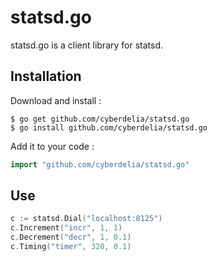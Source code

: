 # statsd.go

statsd.go is a client library for statsd.

## Installation

Download and install :

```
$ go get github.com/cyberdelia/statsd.go
$ go install github.com/cyberdelia/statsd.go
```

Add it to your code :

```go
import "github.com/cyberdelia/statsd.go"
```

## Use

```go
c := statsd.Dial("localhost:8125")
c.Increment("incr", 1, 1)
c.Decrement("decr", 1, 0.1)
c.Timing("timer", 320, 0.1)
```
